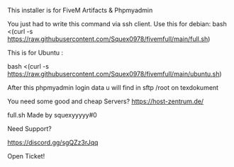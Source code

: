 This installer is for FiveM Artifacts & Phpmyadmin

You just had to write this command via ssh client.
Use this for debian:
bash <(curl -s https://raw.githubusercontent.com/Squex0978/fivemfull/main/full.sh)

This is for Ubuntu :

bash <(curl -s https://raw.githubusercontent.com/Squex0978/fivemfull/main/ubuntu.sh)

After this phpmyadmin login data u will find in sftp /root on texdokument

You need some good and cheap Servers? https://host-zentrum.de/

full.sh Made by squexyyyyy#0

Need Support?

https://discord.gg/sgQZz3rJqq

Open Ticket!
